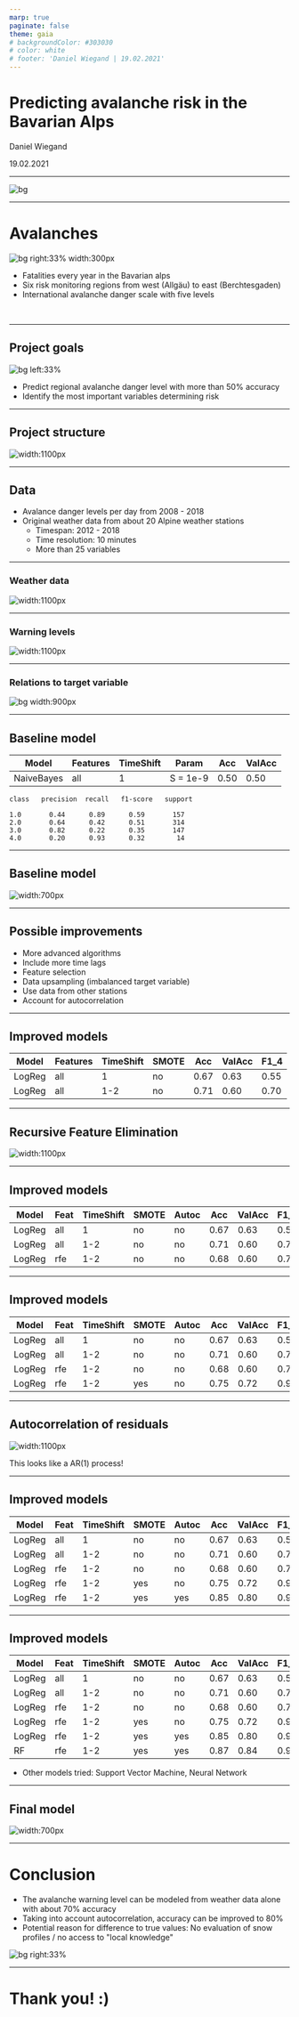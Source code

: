 ```yaml
---
marp: true
paginate: false
theme: gaia
# backgroundColor: #303030
# color: white
# footer: 'Daniel Wiegand | 19.02.2021'
---
```


<!--_class: lead invert-->
# Predicting avalanche risk in the Bavarian Alps

Daniel Wiegand

19.02.2021

---

![bg](data/ski.jpg)

---
# Avalanches


![bg right:33% width:300px](data/danger_scale.jpg)

* Fatalities every year in the Bavarian alps
* Six risk monitoring regions from west (Allgäu) to east (Berchtesgaden)
* International avalanche danger scale with five levels

<br/>

<!-- ![width:650px](data/regions.png) -->

---

## Project goals

![bg left:33%](data/avalanche.webp)

* Predict regional avalanche danger level with more than 50% accuracy
* Identify the most important variables determining risk

---

## Project structure

![width:1100px](data/flowchart.jpg)

---

## Data

* Avalance danger levels per day from 2008 - 2018
* Original weather data from about 20 Alpine weather stations
    * Timespan: 2012 - 2018
    * Time resolution: 10 minutes
    * More than 25 variables


---
### Weather data

![width:1100px](data/overview_data.png)

---
### Warning levels

![width:1100px](data/warning_levels_perc.png)

---

### Relations to target variable

![bg width:900px](data/correlation_shift.png)

---

## Baseline model

| Model | Features | TimeShift | Param  | Acc | ValAcc |
| ----- | ----- | ----- | ----- | ----- | ----- |
| NaiveBayes | all | 1 | S = 1e-9 | 0.50 | 0.50 |

    class   precision  recall   f1-score   support

    1.0       0.44      0.89      0.59       157
    2.0       0.64      0.42      0.51       314
    3.0       0.82      0.22      0.35       147
    4.0       0.20      0.93      0.32        14




--- 

## Baseline model

![width:700px](data/confusion_baseline.png)

---

## Possible improvements

* More advanced algorithms
* Include more time lags
* Feature selection
* Data upsampling (imbalanced target variable)
* Use data from other stations
* Account for autocorrelation

---

## Improved models

| Model | Features | TimeShift | SMOTE | Acc | ValAcc | F1_4
| ----- | ----- | ----- | ----- | ----- | ----- | ----- |
| LogReg | all | 1 | no | 0.67 | 0.63 | 0.55 |
| LogReg | all | 1-2 | no | 0.71 | 0.60 | 0.70 |

---

## Recursive Feature Elimination

![width:1100px](data/rfe.png)


---

## Improved models

| Model | Feat | TimeShift | SMOTE | Autoc | Acc | ValAcc | F1_4
| ----- | ----- | ----- | ----- | ----- | ----- | ----- | ----- |
| LogReg | all | 1 | no | no | 0.67 | 0.63 | 0.55 |
| LogReg | all | 1-2 | no | no | 0.71 | 0.60 | 0.70 |
| LogReg | rfe | 1-2 | no | no | 0.68 | 0.60 | 0.70 |

---

## Improved models

| Model | Feat | TimeShift | SMOTE | Autoc | Acc | ValAcc | F1_4
| ----- | ----- | ----- | ----- | ----- | ----- | ----- | ----- |
| LogReg | all | 1 | no | no | 0.67 | 0.63 | 0.55 |
| LogReg | all | 1-2 | no | no | 0.71 | 0.60 | 0.70 |
| LogReg | rfe | 1-2 | no | no | 0.68 | 0.60 | 0.70 |
| LogReg | rfe | 1-2 | yes | no | 0.75 | 0.72 | 0.90 |

---

## Autocorrelation of residuals

![width:1100px](data/acf.png)

This looks like a AR(1) process!


---

## Improved models

| Model | Feat | TimeShift | SMOTE | Autoc | Acc | ValAcc | F1_4
| ----- | ----- | ----- | ----- | ----- | ----- | ----- | ----- |
| LogReg | all | 1 | no | no | 0.67 | 0.63 | 0.55 |
| LogReg | all | 1-2 | no | no | 0.71 | 0.60 | 0.70 |
| LogReg | rfe | 1-2 | no | no | 0.68 | 0.60 | 0.70 |
| LogReg | rfe | 1-2 | yes | no | 0.75 | 0.72 | 0.90 |
| LogReg | rfe | 1-2 | yes | yes | 0.85 | 0.80 | 0.96 |

---

## Improved models

| Model | Feat | TimeShift | SMOTE | Autoc | Acc | ValAcc | F1_4
| ----- | ----- | ----- | ----- | ----- | ----- | ----- | ----- |
| LogReg | all | 1 | no | no | 0.67 | 0.63 | 0.55 |
| LogReg | all | 1-2 | no | no | 0.71 | 0.60 | 0.70 |
| LogReg | rfe | 1-2 | no | no | 0.68 | 0.60 | 0.70 |
| LogReg | rfe | 1-2 | yes | no | 0.75 | 0.72 | 0.90 |
| LogReg | rfe | 1-2 | yes | yes | 0.85 | 0.80 | 0.96 |
| RF | rfe | 1-2 | yes | yes | 0.87 | 0.84 | 0.96 |

* Other models tried: Support Vector Machine, Neural Network

---

## Final model

![width:700px](data/confusion_final.png)

---

# Conclusion

* The avalanche warning level can be modeled from weather data alone with about 70% accuracy
* Taking into account autocorrelation, accuracy can be improved to 80%
* Potential reason for difference to true values: No evaluation of snow profiles / no access to "local knowledge"

![bg right:33%](data/avalanche2.jpeg)

---
<!-- _class: lead -->
# Thank you! :)

